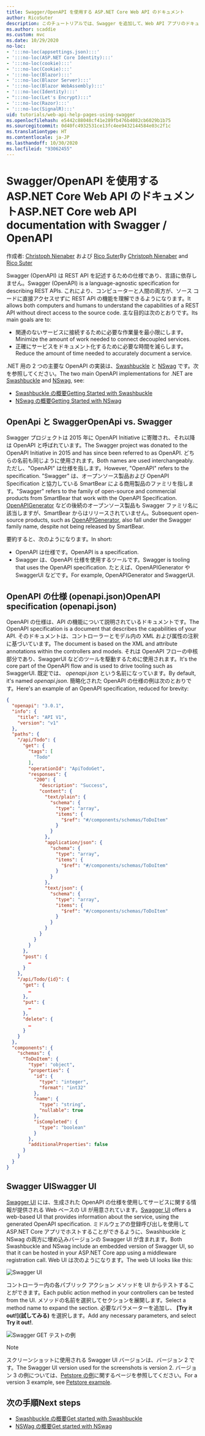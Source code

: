 ```yaml
---
title: Swagger/OpenAPI を使用する ASP.NET Core Web API のドキュメント
author: RicoSuter
description: このチュートリアルでは、Swagger を追加して、Web API アプリのドキュメントとヘルプ ページを生成する手順を説明します。
ms.author: scaddie
ms.custom: mvc
ms.date: 10/29/2020
no-loc:
- ':::no-loc(appsettings.json):::'
- ':::no-loc(ASP.NET Core Identity):::'
- ':::no-loc(cookie):::'
- ':::no-loc(Cookie):::'
- ':::no-loc(Blazor):::'
- ':::no-loc(Blazor Server):::'
- ':::no-loc(Blazor WebAssembly):::'
- ':::no-loc(Identity):::'
- ":::no-loc(Let's Encrypt):::"
- ':::no-loc(Razor):::'
- ':::no-loc(SignalR):::'
uid: tutorials/web-api-help-pages-using-swagger
ms.openlocfilehash: e5442c88048cf41e289fb476b4082cb6029b1b75
ms.sourcegitcommit: 0d40fc4932531ce13fc4ee9432144584e03c2f1c
ms.translationtype: HT
ms.contentlocale: ja-JP
ms.lasthandoff: 10/30/2020
ms.locfileid: "93062455"
---
```

# <a name="aspnet-core-web-api-documentation-with-swagger--openapi"></a><span data-ttu-id="20645-103">Swagger/OpenAPI を使用する ASP.NET Core Web API のドキュメント</span><span class="sxs-lookup"><span data-stu-id="20645-103">ASP.NET Core web API documentation with Swagger / OpenAPI</span></span>

<span data-ttu-id="20645-104">作成者: [Christoph Nienaber](https://twitter.com/zuckerthoben) および [Rico Suter](https://blog.rsuter.com/)</span><span class="sxs-lookup"><span data-stu-id="20645-104">By [Christoph Nienaber](https://twitter.com/zuckerthoben) and [Rico Suter](https://blog.rsuter.com/)</span></span>

<span data-ttu-id="20645-105">Swagger (OpenAPI) は REST API を記述するための仕様であり、言語に依存しません。</span><span class="sxs-lookup"><span data-stu-id="20645-105">Swagger (OpenAPI) is a language-agnostic specification for describing REST APIs.</span></span> <span data-ttu-id="20645-106">これにより、コンピューターと人間の両方が、ソース コードに直接アクセスせずに REST API の機能を理解できるようになります。</span><span class="sxs-lookup"><span data-stu-id="20645-106">It allows both computers and humans to understand the capabilities of a REST API without direct access to the source code.</span></span> <span data-ttu-id="20645-107">主な目的は次のとおりです。</span><span class="sxs-lookup"><span data-stu-id="20645-107">Its main goals are to:</span></span>

* <span data-ttu-id="20645-108">関連のないサービスに接続するために必要な作業量を最小限にします。</span><span class="sxs-lookup"><span data-stu-id="20645-108">Minimize the amount of work needed to connect decoupled services.</span></span>
* <span data-ttu-id="20645-109">正確にサービスをドキュメント化するために必要な時間を減らします。</span><span class="sxs-lookup"><span data-stu-id="20645-109">Reduce the amount of time needed to accurately document a service.</span></span>

<span data-ttu-id="20645-110">.NET 用の 2 つの主要な OpenAPI の実装は、[Swashbuckle](https://github.com/domaindrivendev/Swashbuckle.AspNetCore) と [NSwag](https://github.com/RicoSuter/NSwag) です。次を参照してください。</span><span class="sxs-lookup"><span data-stu-id="20645-110">The two main OpenAPI implementations for .NET are [Swashbuckle](https://github.com/domaindrivendev/Swashbuckle.AspNetCore) and [NSwag](https://github.com/RicoSuter/NSwag), see:</span></span>

* [<span data-ttu-id="20645-111">Swashbuckle の概要</span><span class="sxs-lookup"><span data-stu-id="20645-111">Getting Started with Swashbuckle</span></span>](xref:tutorials/get-started-with-swashbuckle)
* [<span data-ttu-id="20645-112">NSwag の概要</span><span class="sxs-lookup"><span data-stu-id="20645-112">Getting Started with NSwag</span></span>](xref:tutorials/get-started-with-nswag)

## <a name="openapi-vs-swagger"></a><span data-ttu-id="20645-113">OpenApi と Swagger</span><span class="sxs-lookup"><span data-stu-id="20645-113">OpenApi vs. Swagger</span></span>

<span data-ttu-id="20645-114">Swagger プロジェクトは 2015 年に OpenAPI Initiative に寄贈され、それ以降は OpenAPI と呼ばれています。</span><span class="sxs-lookup"><span data-stu-id="20645-114">The Swagger project was donated to the OpenAPI Initiative in 2015 and has since been referred to as OpenAPI.</span></span> <span data-ttu-id="20645-115">どちらの名前も同じように使用されます。</span><span class="sxs-lookup"><span data-stu-id="20645-115">Both names are used interchangeably.</span></span> <span data-ttu-id="20645-116">ただし、"OpenAPI" は仕様を指します。</span><span class="sxs-lookup"><span data-stu-id="20645-116">However, "OpenAPI" refers to the specification.</span></span> <span data-ttu-id="20645-117">"Swagger" は、オープンソース製品および OpenAPI Specification と協力している SmartBear による商用製品のファミリを指します。</span><span class="sxs-lookup"><span data-stu-id="20645-117">"Swagger" refers to the family of open-source and commercial products from SmartBear that work with the OpenAPI Specification.</span></span> <span data-ttu-id="20645-118">[OpenAPIGenerator](https://github.com/OpenAPITools/openapi-generator) などの後続のオープンソース製品も Swagger ファミリ名に該当しますが、SmartBear からはリリースされていません。</span><span class="sxs-lookup"><span data-stu-id="20645-118">Subsequent open-source products, such as [OpenAPIGenerator](https://github.com/OpenAPITools/openapi-generator), also fall under the Swagger family name, despite not being released by SmartBear.</span></span>

<span data-ttu-id="20645-119">要約すると、次のようになります。</span><span class="sxs-lookup"><span data-stu-id="20645-119">In short:</span></span>

* <span data-ttu-id="20645-120">OpenAPI は仕様です。</span><span class="sxs-lookup"><span data-stu-id="20645-120">OpenAPI is a specification.</span></span>
* <span data-ttu-id="20645-121">Swagger は、OpenAPI 仕様を使用するツールです。</span><span class="sxs-lookup"><span data-stu-id="20645-121">Swagger is tooling that uses the OpenAPI specification.</span></span> <span data-ttu-id="20645-122">たとえば、OpenAPIGenerator や SwaggerUI などです。</span><span class="sxs-lookup"><span data-stu-id="20645-122">For example, OpenAPIGenerator and SwaggerUI.</span></span>

## <a name="openapi-specification-openapijson"></a><span data-ttu-id="20645-123">OpenAPI の仕様 (openapi.json)</span><span class="sxs-lookup"><span data-stu-id="20645-123">OpenAPI specification (openapi.json)</span></span>

<span data-ttu-id="20645-124">OpenAPI の仕様は、API の機能について説明されているドキュメントです。</span><span class="sxs-lookup"><span data-stu-id="20645-124">The OpenAPI specification is a document that describes the capabilities of your API.</span></span> <span data-ttu-id="20645-125">そのドキュメントは、コントローラーとモデル内の XML および属性の注釈に基づいています。</span><span class="sxs-lookup"><span data-stu-id="20645-125">The document is based on the XML and attribute annotations within the controllers and models.</span></span> <span data-ttu-id="20645-126">それは OpenAPI フローの中核部分であり、SwaggerUI などのツールを駆動するために使用されます。</span><span class="sxs-lookup"><span data-stu-id="20645-126">It's the core part of the OpenAPI flow and is used to drive tooling such as SwaggerUI.</span></span> <span data-ttu-id="20645-127">既定では、 *openapi.json* という名前になっています。</span><span class="sxs-lookup"><span data-stu-id="20645-127">By default, it's named *openapi.json*.</span></span> <span data-ttu-id="20645-128">簡略化された OpenAPI の仕様の例は次のとおりです。</span><span class="sxs-lookup"><span data-stu-id="20645-128">Here's an example of an OpenAPI specification, reduced for brevity:</span></span>

```json
{
  "openapi": "3.0.1",
  "info": {
    "title": "API V1",
    "version": "v1"
  },
  "paths": {
    "/api/Todo": {
      "get": {
        "tags": [
          "Todo"
        ],
        "operationId": "ApiTodoGet",
        "responses": {
          "200": {
            "description": "Success",
            "content": {
              "text/plain": {
                "schema": {
                  "type": "array",
                  "items": {
                    "$ref": "#/components/schemas/ToDoItem"
                  }
                }
              },
              "application/json": {
                "schema": {
                  "type": "array",
                  "items": {
                    "$ref": "#/components/schemas/ToDoItem"
                  }
                }
              },
              "text/json": {
                "schema": {
                  "type": "array",
                  "items": {
                    "$ref": "#/components/schemas/ToDoItem"
                  }
                }
              }
            }
          }
        }
      },
      "post": {
        …
      }
    },
    "/api/Todo/{id}": {
      "get": {
        …
      },
      "put": {
        …
      },
      "delete": {
        …
      }
    }
  },
  "components": {
    "schemas": {
      "ToDoItem": {
        "type": "object",
        "properties": {
          "id": {
            "type": "integer",
            "format": "int32"
          },
          "name": {
            "type": "string",
            "nullable": true
          },
          "isCompleted": {
            "type": "boolean"
          }
        },
        "additionalProperties": false
      }
    }
  }
}
```

## <a name="swagger-ui"></a><span data-ttu-id="20645-129">Swagger UI</span><span class="sxs-lookup"><span data-stu-id="20645-129">Swagger UI</span></span>

<span data-ttu-id="20645-130">[Swagger UI](https://swagger.io/swagger-ui/) には、生成された OpenAPI の仕様を使用してサービスに関する情報が提供される Web ベースの UI が用意されています。</span><span class="sxs-lookup"><span data-stu-id="20645-130">[Swagger UI](https://swagger.io/swagger-ui/) offers a web-based UI that provides information about the service, using the generated OpenAPI specification.</span></span> <span data-ttu-id="20645-131">ミドルウェアの登録呼び出しを使用して ASP.NET Core アプリでホストすることができるように、Swashbuckle と NSwag の両方に埋め込みバージョンの Swagger UI が含まれます。</span><span class="sxs-lookup"><span data-stu-id="20645-131">Both Swashbuckle and NSwag include an embedded version of Swagger UI, so that it can be hosted in your ASP.NET Core app using a middleware registration call.</span></span> <span data-ttu-id="20645-132">Web UI は次のようになります。</span><span class="sxs-lookup"><span data-stu-id="20645-132">The web UI looks like this:</span></span>

![Swagger UI](web-api-help-pages-using-swagger/_static/swagger-ui.png)

<span data-ttu-id="20645-134">コントローラー内の各パブリック アクション メソッドを UI からテストすることができます。</span><span class="sxs-lookup"><span data-stu-id="20645-134">Each public action method in your controllers can be tested from the UI.</span></span> <span data-ttu-id="20645-135">メソッドの名前を選択してセクションを展開します。</span><span class="sxs-lookup"><span data-stu-id="20645-135">Select a method name to expand the section.</span></span> <span data-ttu-id="20645-136">必要なパラメーターを追加し、 **[Try it out!]\(試してみる\)** を選択します。</span><span class="sxs-lookup"><span data-stu-id="20645-136">Add any necessary parameters, and select **Try it out!**.</span></span>

![Swagger GET テストの例](web-api-help-pages-using-swagger/_static/get-try-it-out.png)

> [!NOTE]
> <span data-ttu-id="20645-138">スクリーンショットに使用される Swagger UI バージョンは、バージョン 2 です。</span><span class="sxs-lookup"><span data-stu-id="20645-138">The Swagger UI version used for the screenshots is version 2.</span></span> <span data-ttu-id="20645-139">バージョン 3 の例については、[Petstore の例](https://petstore.swagger.io/)に関するページを参照してください。</span><span class="sxs-lookup"><span data-stu-id="20645-139">For a version 3 example, see [Petstore example](https://petstore.swagger.io/).</span></span>

## <a name="next-steps"></a><span data-ttu-id="20645-140">次の手順</span><span class="sxs-lookup"><span data-stu-id="20645-140">Next steps</span></span>

* [<span data-ttu-id="20645-141">Swashbuckle の概要</span><span class="sxs-lookup"><span data-stu-id="20645-141">Get started with Swashbuckle</span></span>](xref:tutorials/get-started-with-swashbuckle)
* [<span data-ttu-id="20645-142">NSWag の概要</span><span class="sxs-lookup"><span data-stu-id="20645-142">Get started with NSwag</span></span>](xref:tutorials/get-started-with-nswag)

